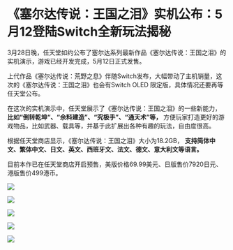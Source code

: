 # 《塞尔达传说：王国之泪》实机公布：5月12登陆Switch全新玩法揭秘

3月28日晚，任天堂如约公布了塞尔达系列最新作品《塞尔达传说：王国之泪》的实机演示，游戏已经开发完成，5月12日正式发售。

上代作品《塞尔达传说：荒野之息》伴随Switch发布，大幅带动了主机销量，这次的《塞尔达传说：王国之泪》也会有Switch OLED
限定版，具体情况还要再等任天堂公布。

在这次的实机演示中，任天堂展示了《塞尔达传说：王国之泪》的一些新能力， **比如“倒转乾坤“、“余料建造”、“究极手”、“通天术”等，**
方便玩家打造更好的游戏物品，比如武器、载具等，并基于此扩展出各种有趣的玩法，自由度很高。

根据任天堂商店显示，《塞尔达传说：王国之泪》大小为18.2GB， **支持简体中文、繁体中文、日文、英文、西班牙文、法文、德文、意大利文等语言。**

目前本作已在任天堂商店开启预售，美版价格69.99美元、日版售价7920日元、港版售价499港币。

![](https://inews.gtimg.com/news_bt/OvGUIKUFm_o78OFTxGI25rigbZhh-GY6NFLv6pSrY0v1MAA/1000)

![](https://inews.gtimg.com/news_bt/O7fySse-OFEEClxfHlRgXcMvLyIaQj7-2W6h_diAus5qkAA/1000)

![](https://inews.gtimg.com/news_bt/OhDBYPsbmxltQmR-BFbf4atqMYDOgdJ6x7EkHrf6-HV6EAA/1000)

![](https://inews.gtimg.com/news_bt/Owbh8yQcGiWfbZLc15KgZ36jOUKLBeh7mIbULAuCqhN1sAA/1000)

![](https://inews.gtimg.com/news_bt/OtK1P-49k80Q5SFFsrfYvnxfZ_6daEUOlWYOpaWEEB2Z4AA/1000)

